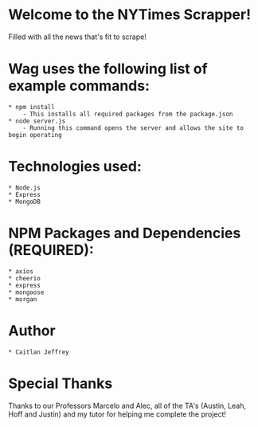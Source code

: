 <!-- Image -->
<!-- ![Butterfly](/public/assets/images/butterfly2.png) -->

# Welcome to the NYTimes Scrapper!
Filled with all the news that's fit to scrape!

# Wag uses the following list of example commands:
    * npm install 
        - This installs all required packages from the package.json
    * node server.js
        - Running this command opens the server and allows the site to begin operating

# Technologies used:
    * Node.js
    * Express
    * MongoDB

# NPM Packages and Dependencies (REQUIRED):
    * axios
    * cheerio
    * express
    * mongoose
    * morgan

# Author
    * Caitlan Jeffrey

# Special Thanks
Thanks to our Professors Marcelo and Alec, all of the TA's (Austin, Leah, Hoff and Justin) and my tutor for helping me complete the project!
